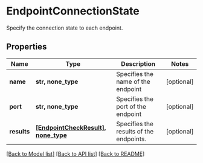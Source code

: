 # EndpointConnectionState

Specify the connection state to each endpoint.

## Properties
Name | Type | Description | Notes
------------ | ------------- | ------------- | -------------
**name** | **str, none_type** | Specifies the name of the endpoint | [optional] 
**port** | **str, none_type** | Specifies the port of the endpoint | [optional] 
**results** | [**[EndpointCheckResult], none_type**](EndpointCheckResult.md) | Specifies the results of the endpoints. | [optional] 

[[Back to Model list]](../README.md#documentation-for-models) [[Back to API list]](../README.md#documentation-for-api-endpoints) [[Back to README]](../README.md)


